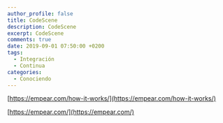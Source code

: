 ```yaml
---
author_profile: false
title: CodeScene
description: CodeScene
excerpt: CodeScene
comments: true
date: 2019-09-01 07:50:00 +0200
tags:
  - Integración
  - Continua
categories:
  - Conociendo
---
```


[https://empear.com/how-it-works/](https://empear.com/how-it-works/)

[https://empear.com/](https://empear.com/)
<!-- https://cd.foundation/ -->
